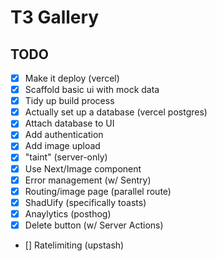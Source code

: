 # T3 Gallery

## TODO

- [x] Make it deploy (vercel)
- [x] Scaffold basic ui with mock data
- [x] Tidy up build process
- [x] Actually set up a database (vercel postgres)
- [x] Attach database to UI
- [x] Add authentication
- [x] Add image upload
- [x] "taint" (server-only)
- [x] Use Next/Image component
- [x] Error management (w/ Sentry) 
- [x] Routing/image page (parallel route)
- [x] ShadUify (specifically toasts)
- [x] Anaylytics (posthog)
- [x] Delete button (w/ Server Actions)
- [] Ratelimiting (upstash)